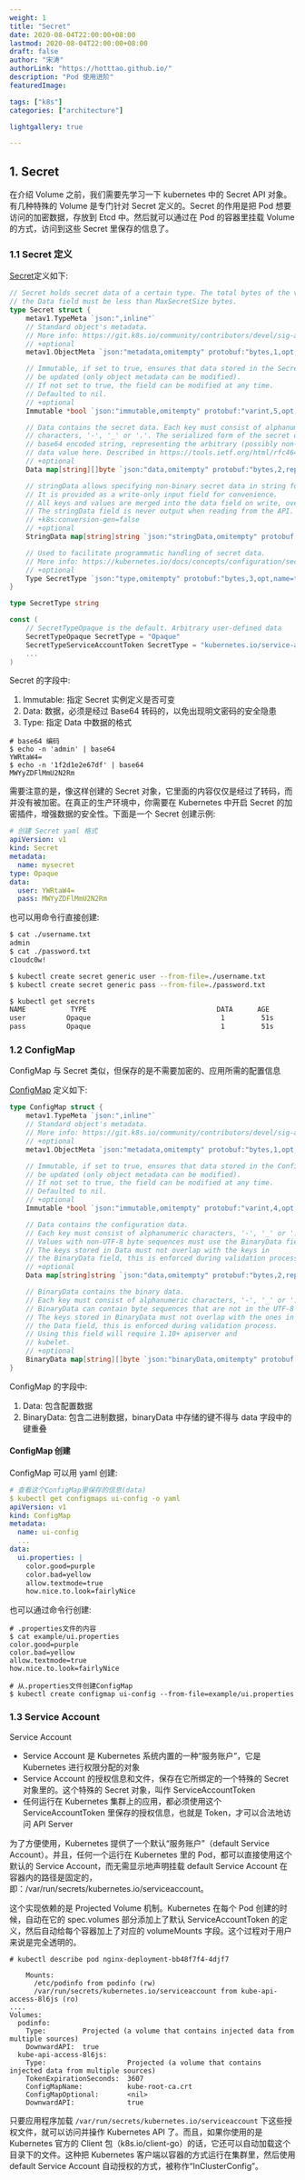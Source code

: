 ```yaml
---
weight: 1
title: "Secret"
date: 2020-08-04T22:00:00+08:00
lastmod: 2020-08-04T22:00:00+08:00
draft: false
author: "宋涛"
authorLink: "https://hotttao.github.io/"
description: "Pod 使用进阶"
featuredImage: 

tags: ["k8s"]
categories: ["architecture"]

lightgallery: true

---
```


## 1. Secret 
在介绍 Volume 之前，我们需要先学习一下 kubernetes 中的 Secret API 对象。有几种特殊的 Volume 是专门针对 Secret 定义的。Secret 的作用是把 Pod 想要访问的加密数据，存放到 Etcd 中。然后就可以通过在 Pod 的容器里挂载 Volume 的方式，访问到这些 Secret 里保存的信息了。

### 1.1 Secret 定义
[Secret](https://github.com/kubernetes/kubernetes/blob/master/staging/src/k8s.io/api/core/v1/types.go#L6338)定义如下:

```go
// Secret holds secret data of a certain type. The total bytes of the values in
// the Data field must be less than MaxSecretSize bytes.
type Secret struct {
	metav1.TypeMeta `json:",inline"`
	// Standard object's metadata.
	// More info: https://git.k8s.io/community/contributors/devel/sig-architecture/api-conventions.md#metadata
	// +optional
	metav1.ObjectMeta `json:"metadata,omitempty" protobuf:"bytes,1,opt,name=metadata"`

	// Immutable, if set to true, ensures that data stored in the Secret cannot
	// be updated (only object metadata can be modified).
	// If not set to true, the field can be modified at any time.
	// Defaulted to nil.
	// +optional
	Immutable *bool `json:"immutable,omitempty" protobuf:"varint,5,opt,name=immutable"`

	// Data contains the secret data. Each key must consist of alphanumeric
	// characters, '-', '_' or '.'. The serialized form of the secret data is a
	// base64 encoded string, representing the arbitrary (possibly non-string)
	// data value here. Described in https://tools.ietf.org/html/rfc4648#section-4
	// +optional
	Data map[string][]byte `json:"data,omitempty" protobuf:"bytes,2,rep,name=data"`

	// stringData allows specifying non-binary secret data in string form.
	// It is provided as a write-only input field for convenience.
	// All keys and values are merged into the data field on write, overwriting any existing values.
	// The stringData field is never output when reading from the API.
	// +k8s:conversion-gen=false
	// +optional
	StringData map[string]string `json:"stringData,omitempty" protobuf:"bytes,4,rep,name=stringData"`

	// Used to facilitate programmatic handling of secret data.
	// More info: https://kubernetes.io/docs/concepts/configuration/secret/#secret-types
	// +optional
	Type SecretType `json:"type,omitempty" protobuf:"bytes,3,opt,name=type,casttype=SecretType"`
}

type SecretType string

const (
	// SecretTypeOpaque is the default. Arbitrary user-defined data
	SecretTypeOpaque SecretType = "Opaque"
	SecretTypeServiceAccountToken SecretType = "kubernetes.io/service-account-token"
	...
)
```

Secret 的字段中:
1. Immutable: 指定 Secret 实例定义是否可变
2. Data: 数据，必须是经过 Base64 转码的，以免出现明文密码的安全隐患
3. Type: 指定 Data 中数据的格式

```shell
# base64 编码
$ echo -n 'admin' | base64
YWRtaW4=
$ echo -n '1f2d1e2e67df' | base64
MWYyZDFlMmU2N2Rm
```

需要注意的是，像这样创建的 Secret 对象，它里面的内容仅仅是经过了转码，而并没有被加密。在真正的生产环境中，你需要在 Kubernetes 中开启 Secret 的加密插件，增强数据的安全性。下面是一个 Secret 创建示例:

```yaml
# 创建 Secret yaml 格式
apiVersion: v1
kind: Secret
metadata:
  name: mysecret
type: Opaque
data:
  user: YWRtaW4=
  pass: MWYyZDFlMmU2N2Rm
```

也可以用命令行直接创建:

```bash
$ cat ./username.txt
admin
$ cat ./password.txt
c1oudc0w!

$ kubectl create secret generic user --from-file=./username.txt
$ kubectl create secret generic pass --from-file=./password.txt

$ kubectl get secrets
NAME           TYPE                                DATA      AGE
user          Opaque                                1         51s
pass          Opaque                                1         51s
```

### 1.2 ConfigMap
ConfigMap 与 Secret 类似，但保存的是不需要加密的、应用所需的配置信息

[ConfigMap](https://github.com/kubernetes/kubernetes/blob/master/staging/src/k8s.io/api/core/v1/types.go#L6479) 定义如下:

```go
type ConfigMap struct {
	metav1.TypeMeta `json:",inline"`
	// Standard object's metadata.
	// More info: https://git.k8s.io/community/contributors/devel/sig-architecture/api-conventions.md#metadata
	// +optional
	metav1.ObjectMeta `json:"metadata,omitempty" protobuf:"bytes,1,opt,name=metadata"`

	// Immutable, if set to true, ensures that data stored in the ConfigMap cannot
	// be updated (only object metadata can be modified).
	// If not set to true, the field can be modified at any time.
	// Defaulted to nil.
	// +optional
	Immutable *bool `json:"immutable,omitempty" protobuf:"varint,4,opt,name=immutable"`

	// Data contains the configuration data.
	// Each key must consist of alphanumeric characters, '-', '_' or '.'.
	// Values with non-UTF-8 byte sequences must use the BinaryData field.
	// The keys stored in Data must not overlap with the keys in
	// the BinaryData field, this is enforced during validation process.
	// +optional
	Data map[string]string `json:"data,omitempty" protobuf:"bytes,2,rep,name=data"`

	// BinaryData contains the binary data.
	// Each key must consist of alphanumeric characters, '-', '_' or '.'.
	// BinaryData can contain byte sequences that are not in the UTF-8 range.
	// The keys stored in BinaryData must not overlap with the ones in
	// the Data field, this is enforced during validation process.
	// Using this field will require 1.10+ apiserver and
	// kubelet.
	// +optional
	BinaryData map[string][]byte `json:"binaryData,omitempty" protobuf:"bytes,3,rep,name=binaryData"`
}
```

ConfigMap 的字段中:
1. Data: 包含配置数据
1. BinaryData: 包含二进制数据，binaryData 中存储的键不得与 data 字段中的键重叠

#### ConfigMap 创建
ConfigMap 可以用 yaml 创建:

```yaml
# 查看这个ConfigMap里保存的信息(data)
$ kubectl get configmaps ui-config -o yaml
apiVersion: v1
kind: ConfigMap
metadata:
  name: ui-config
  ...
data:
  ui.properties: |
    color.good=purple
    color.bad=yellow
    allow.textmode=true
    how.nice.to.look=fairlyNice
```

也可以通过命令行创建:

```shell
# .properties文件的内容
$ cat example/ui.properties
color.good=purple
color.bad=yellow
allow.textmode=true
how.nice.to.look=fairlyNice

# 从.properties文件创建ConfigMap
$ kubectl create configmap ui-config --from-file=example/ui.properties
```

### 1.3 Service Account
Service Account
- Service Account 是 Kubernetes 系统内置的一种“服务账户”，它是 Kubernetes 进行权限分配的对象
- Service Account 的授权信息和文件，保存在它所绑定的一个特殊的 Secret 对象里的。这个特殊的 Secret 对象，叫作 ServiceAccountToken
- 任何运行在 Kubernetes 集群上的应用，都必须使用这个 ServiceAccountToken 里保存的授权信息，也就是 Token，才可以合法地访问 API Server

为了方便使用，Kubernetes 提供了一个默认“服务账户”（default Service Account）。并且，任何一个运行在 Kubernetes 里的 Pod，都可以直接使用这个默认的 Service Account，而无需显示地声明挂载 default Service Account 在容器内的路径是固定的，即：/var/run/secrets/kubernetes.io/serviceaccount。

这个实现依赖的是 Projected Volume 机制。Kubernetes 在每个 Pod 创建的时候，自动在它的 spec.volumes 部分添加上了默认 ServiceAccountToken 的定义，然后自动给每个容器加上了对应的 volumeMounts 字段。这个过程对于用户来说是完全透明的。

```shell
# kubectl describe pod nginx-deployment-bb48f7f4-4djf7

    Mounts:
      /etc/podinfo from podinfo (rw)
      /var/run/secrets/kubernetes.io/serviceaccount from kube-api-access-8l6js (ro)
....
Volumes:
  podinfo:
    Type:         Projected (a volume that contains injected data from multiple sources)
    DownwardAPI:  true
  kube-api-access-8l6js:
    Type:                    Projected (a volume that contains injected data from multiple sources)
    TokenExpirationSeconds:  3607
    ConfigMapName:           kube-root-ca.crt
    ConfigMapOptional:       <nil>
    DownwardAPI:             true
```

只要应用程序加载 `/var/run/secrets/kubernetes.io/serviceaccount` 下这些授权文件，就可以访问并操作 Kubernetes API 了。而且，如果你使用的是 Kubernetes 官方的 Client 包（k8s.io/client-go）的话，它还可以自动加载这个目录下的文件。这种把 Kubernetes 客户端以容器的方式运行在集群里，然后使用 default Service Account 自动授权的方式，被称作“InClusterConfig”。